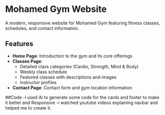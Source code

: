 # Mohamed Gym Website

A modern, responsive website for Mohamed Gym featuring fitness classes, schedules, and contact information.

## Features

- **Home Page**: Introduction to the gym and its core offerings
- **Classes Page**: 
  - Detailed class categories (Cardio, Strength, Mind & Body)
  - Weekly class schedule
  - Featured classes with descriptions and images
  - Instructor profiles
- **Contact Page**: Contact form and gym location information

##Code
-i used AI to generate some code for the cards and footer to make it better and Responsive
-i watched youtube videos explaining navbar and helped me to create it.
